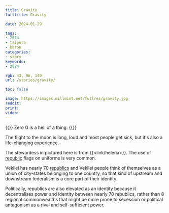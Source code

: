 ```yaml
---
title: Gravity
fulltitle: Gravity

date: 2024-01-29

tags:
- 2024
- tzipora
- baron
categories:
- story
keywords:
- 2024

rgb: 43, 96, 140
url: /stories/gravity/

toc: false

image: https://images.millmint.net/fullres/gravity.jpg
reddit:
print:
video:
---
```

{{<note caption>}}
Zero G is a hell of a thing.
{{</note>}}

The flight to the moon is long, loud and most people get sick, but it's also a life-changing experience.

The stewardess in pictured here is from {{<link/helena>}}. The use of [republic](/republics/) flags on uniforms is very common.

Vekllei has nearly 70 [republics](/republics/) and Vekllei people think of themselves as a union of city-states belonging to one country, so that kind of upstream and downstream federalism is a core part of their identity.

Politically, republics are also elevated as an identity because it decentralises power and identity between nearly 70 republics, rather than 8 regional commonwealths that might be more prone to secession or political antagonism as a rival and self-sufficient power.